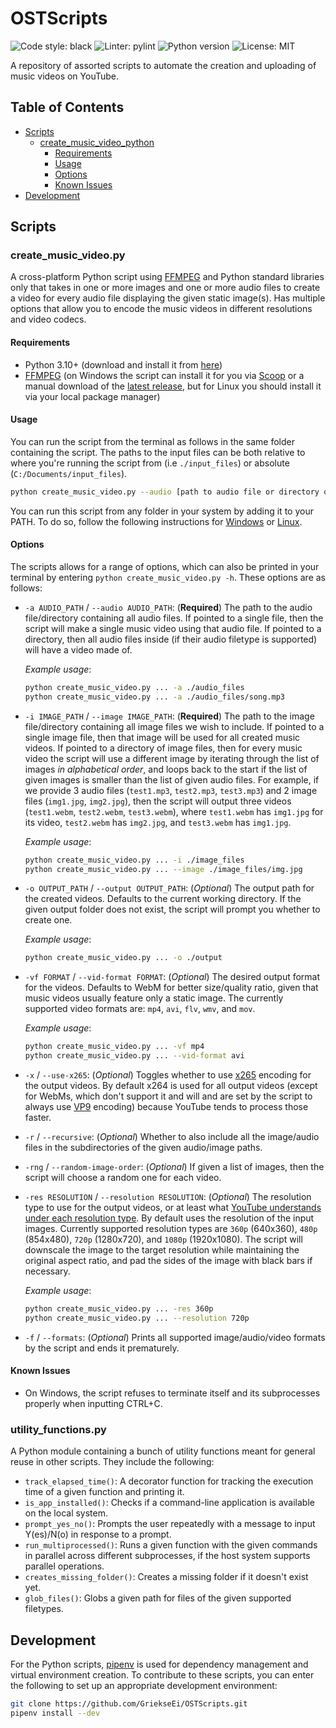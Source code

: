 # OSTScripts <!-- omit in toc -->

![Code style: black](https://img.shields.io/badge/code%20style-black-000000.svg) ![Linter: pylint](https://img.shields.io/badge/linting-pylint-yellowgreen) ![Python version](https://img.shields.io/github/pipenv/locked/python-version/GriekseEi/OSTScripts?style=plastic) ![License: MIT](https://img.shields.io/github/license/GriekseEi/OSTScripts?style=plastic)

A repository of assorted scripts to automate the creation and uploading of music videos on YouTube.

## Table of Contents <!-- omit in toc -->

- [Scripts](#scripts)
  - [create_music_video_python](#create_music_video_python)
    - [Requirements](#requirements)
    - [Usage](#usage)
    - [Options](#options)
    - [Known Issues](#known-issues)
- [Development](#development)

## Scripts

### create_music_video.py

A cross-platform Python script using [FFMPEG](https://ffmpeg.org/) and Python standard libraries only that takes in one or more images and one or more audio files to create a video for every audio file displaying the given static image(s). Has multiple options that allow you to encode the music videos in different resolutions and video codecs.

#### Requirements

- Python 3.10+ (download and install it from [here](https://www.python.org/downloads/))
- [FFMPEG](https://ffmpeg.org/) (on Windows the script can install it for you via [Scoop](https://scoop.sh/) or a manual download of the [latest release](https://ffmpeg.org/download.html#build-windows), but for Linux you should install it via your local package manager)

#### Usage

You can run the script from the terminal as follows in the same folder containing the script. The paths to the input files can be both relative to where you're running the script from (i.e `./input_files`) or absolute (`C:/Documents/input_files`).

```bash
python create_music_video.py --audio [path to audio file or directory of audio files] --image [path to image file or directory of image files] --output [path to where to output the files]
```

You can run this script from any folder in your system by adding it to your PATH. To do so, follow the following instructions for [Windows](https://correlated.kayako.com/article/40-running-python-scripts-from-anywhere-under-windows) or [Linux](https://stackoverflow.com/a/6967931).

#### Options

The scripts allows for a range of options, which can also be printed in your terminal by entering `python create_music_video.py -h`. These options are as follows:

- `-a AUDIO_PATH` / `--audio AUDIO_PATH`: (**Required**) The path to the audio file/directory containing all audio files. If pointed to a single file, then the script will make a single music video using that audio file. If pointed to a directory, then all audio files inside (if their audio filetype is supported) will have a video made of.

    *Example usage*:

    ```bash
    python create_music_video.py ... -a ./audio_files
    python create_music_video.py ... -a ./audio_files/song.mp3
    ```

- `-i IMAGE_PATH` / `--image IMAGE_PATH`: (**Required**) The path to the image file/directory containing all image files we wish to include. If pointed to a single image file, then that image will be used for all created music videos. If pointed to a directory of image files, then for every music video the script will use a different image by iterating through the list of images *in alphabetical order*, and loops back to the start if the list of given images is smaller than the list of given audio files. For example, if we provide 3 audio files (`test1.mp3`, `test2.mp3`, `test3.mp3`) and 2 image files (`img1.jpg`, `img2.jpg`), then the script will output three videos (`test1.webm`, `test2.webm`, `test3.webm`), where `test1.webm` has `img1.jpg` for its video, `test2.webm` has `img2.jpg`, and `test3.webm` has `img1.jpg`.

    *Example usage*:

    ```bash
    python create_music_video.py ... -i ./image_files
    python create_music_video.py ... --image ./image_files/img.jpg
    ```

- `-o OUTPUT_PATH` / `--output OUTPUT_PATH`: (*Optional*) The output path for the created videos. Defaults to the current working directory. If the given output folder does not exist, the script will prompt you whether to create one.

    *Example usage*:

    ```bash
    python create_music_video.py ... -o ./output
    ```

- `-vf FORMAT` / `--vid-format FORMAT`: (*Optional*) The desired output format for the videos. Defaults to WebM for better size/quality ratio, given that music videos usually feature only a static image. The currently supported video formats are: `mp4`, `avi`, `flv`, `wmv`, and `mov`.

    *Example usage*:

    ```bash
    python create_music_video.py ... -vf mp4
    python create_music_video.py ... --vid-format avi
    ```

- `-x` / `--use-x265`: (*Optional*) Toggles whether to use [x265](https://en.wikipedia.org/wiki/X265) encoding for the output videos. By default x264 is used for all output videos (except for WebMs, which don't support it and will and are set by the script to always use [VP9](https://en.wikipedia.org/wiki/VP9) encoding) because YouTube tends to process those faster.
- `-r` / `--recursive`: (*Optional*) Whether to also include all the image/audio files in the subdirectories of the given audio/image paths.
- `-rng` / `--random-image-order`: (*Optional*) If given a list of images, then the script will choose a random one for each video.
- `-res RESOLUTION` / `--resolution RESOLUTION`: (*Optional*) The resolution type to use for the output videos, or at least what [YouTube understands under each resolution type](https://influencermarketinghub.com/youtube-video-size). By default uses the resolution of the input images. Currently supported resolution types are `360p` (640x360), `480p` (854x480), `720p` (1280x720), and `1080p` (1920x1080). The script will downscale the image to the target resolution while maintaining the original aspect ratio, and pad the sides of the image with black bars if necessary.

    *Example usage*:

    ```bash
    python create_music_video.py ... -res 360p
    python create_music_video.py ... --resolution 720p
    ```

- `-f` / `--formats`: (*Optional*) Prints all supported image/audio/video formats by the script and ends it prematurely.

#### Known Issues

- On Windows, the script refuses to terminate itself and its subprocesses properly when inputting CTRL+C.

### utility_functions.py

A Python module containing a bunch of utility functions meant for general reuse in other scripts. They include the following:

- `track_elapsed_time()`: A decorator function for tracking the execution time of a given function and printing it.
- `is_app_installed()`: Checks if a command-line application is available on the local system.
- `prompt_yes_no()`: Prompts the user repeatedly with a message to input Y(es)/N(o) in response to a prompt.
- `run_multiprocessed()`: Runs a given function with the given commands in parallel across different subprocesses, if the host system supports parallel operations.
- `creates_missing_folder()`: Creates a missing folder if it doesn't exist yet.
- `glob_files()`: Globs a given path for files of the given supported filetypes.

## Development

For the Python scripts, [pipenv](https://pipenv.pypa.io/en/latest/) is used for dependency management and virtual environment creation. To contribute to these scripts, you can enter the following to set up an appropriate development environment:

```bash
git clone https://github.com/GriekseEi/OSTScripts.git
pipenv install --dev
```
